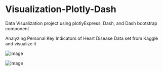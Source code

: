 # Visualization-Plotly-Dash
Data Visualization project using plotlyExpress, Dash, and Dash bootstrap component

Analyzing Personal Key Indicators of Heart Disease Data set from Kaggle and visualize it


![image](https://user-images.githubusercontent.com/53664496/172269647-38e97c10-8960-46bd-ab17-0307a324cf50.png)

![image](https://user-images.githubusercontent.com/53664496/172269704-6339c789-f626-4855-ab97-e19dc6c6d1b4.png)

